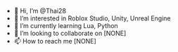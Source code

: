 - 👋 Hi, I’m @Thai28
- 👀 I’m interested in Roblox Studio, Unity, Unreal Engine
- 🌱 I’m currently learning Lua, Python
- 💞️ I’m looking to collaborate on [NONE]
- 📫 How to reach me [NONE]

<!---
Thai28/Thai28 is a ✨ special ✨ repository because its `README.md` (this file) appears on your GitHub profile.
You can click the Preview link to take a look at your changes.
--->
